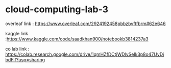 # cloud-computing-lab-3
overleaf link : https://www.overleaf.com/2924192458pbbzbvftfbrm#62e646


kaggle link :https://www.kaggle.com/code/saadkhan900/notebookb3814237a3

co lab link : https://colab.research.google.com/drive/1qmHZfDCtjWDlvSelk3p8o47UvDibdFlf?usp=sharing
